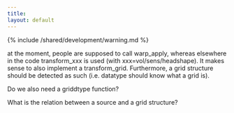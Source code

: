 ```yaml
---
title:
layout: default
---
```


{% include /shared/development/warning.md %}

at the moment, people are supposed to call warp_apply, whereas elsewhere in the code transform_xxx is used (with xxx=vol/sens/headshape). It makes sense to also implement a transform_grid. Furthermore, a grid structure should be detected as such (i.e. datatype should know what a grid is).

Do we also need a griddtype function?

What is the relation between a source and a grid structure?

 
